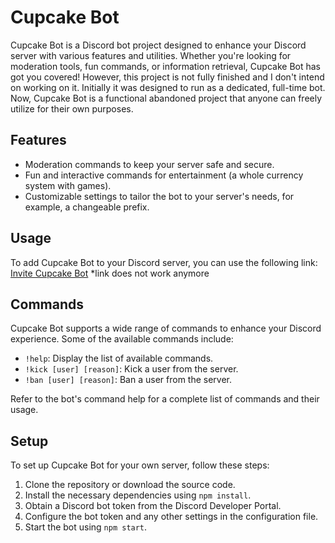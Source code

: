 # Cupcake Bot

Cupcake Bot is a Discord bot project designed to enhance your Discord server with various features and utilities. Whether you're looking for moderation tools, fun commands, or information retrieval, Cupcake Bot has got you covered!
However, this project is not fully finished and I don't intend on working on it. Initially it was designed to run as a dedicated, full-time bot. Now, Cupcake Bot is a functional abandoned project that anyone can freely utilize for their own purposes.

## Features

- Moderation commands to keep your server safe and secure.
- Fun and interactive commands for entertainment (a whole currency system with games).
- Customizable settings to tailor the bot to your server's needs, for example, a changeable prefix.

## Usage

To add Cupcake Bot to your Discord server, you can use the following link: [Invite Cupcake Bot](https://discord.com/oaut)
*link does not work anymore

## Commands

Cupcake Bot supports a wide range of commands to enhance your Discord experience. Some of the available commands include:

- `!help`: Display the list of available commands.
- `!kick [user] [reason]`: Kick a user from the server.
- `!ban [user] [reason]`: Ban a user from the server.


Refer to the bot's command help for a complete list of commands and their usage.

## Setup

To set up Cupcake Bot for your own server, follow these steps:

1. Clone the repository or download the source code.
2. Install the necessary dependencies using `npm install`.
3. Obtain a Discord bot token from the Discord Developer Portal.
4. Configure the bot token and any other settings in the configuration file.
5. Start the bot using `npm start`.

